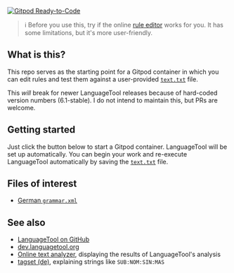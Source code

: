 [![Gitpod Ready-to-Code](https://img.shields.io/badge/Gitpod-Ready--to--Code-blue?logo=gitpod)](https://gitpod.io/from-referrer/)

> ℹ️ Before you use this, try if the online [rule editor](https://community.languagetool.org/ruleEditor2/) works for you.
> It has some limitations, but it's more user-friendly.

## What is this?
This repo serves as the starting point for a Gitpod container in which you can edit rules and test them against a user-provided [`text.txt`](text.txt) file.

This *will* break for newer LanguageTool releases because of hard-coded version numbers (6.1-stable).
I do not intend to maintain this, but PRs are welcome.

## Getting started
Just click the button below to start a Gitpod container.
LanguageTool will be set up automatically.
You can begin your work and re-execute LanguageTool automatically by saving the [`text.txt`](text.txt) file.

## Files of interest
- [German `grammar.xml`](LanguageTool-6.1-stable/org/languagetool/rules/de/grammar.xml)

## See also
- [LanguageTool on GitHub](https://github.com/languagetool-org/languagetool)
- [dev.languagetool.org](https://dev.languagetool.org/)
- [Online text analyzer](https://community.languagetool.org/analysis/analyzeText), displaying the results of LanguageTool's analysis
- [tagset (de)](https://github.com/languagetool-org/languagetool/blob/master/languagetool-language-modules/de/src/main/resources/org/languagetool/resource/de/tagset.txt), explaining strings like `SUB:NOM:SIN:MAS`
